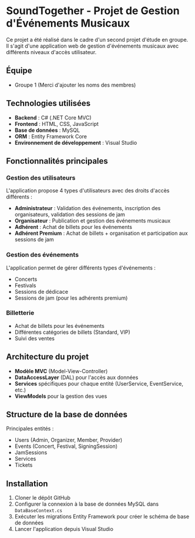 ﻿# SoundTogether - Projet de Gestion d'Événements Musicaux

Ce projet a été réalisé dans le cadre d'un second projet d'étude en groupe. Il s'agit d'une application web de gestion d'événements musicaux avec différents niveaux d'accès utilisateur.

## Équipe
- Groupe 1 (Merci d'ajouter les noms des membres)

## Technologies utilisées
- **Backend** : C# (.NET Core MVC)
- **Frontend** : HTML, CSS, JavaScript
- **Base de données** : MySQL
- **ORM** : Entity Framework Core
- **Environnement de développement** : Visual Studio

## Fonctionnalités principales

### Gestion des utilisateurs
L'application propose 4 types d'utilisateurs avec des droits d'accès différents :
- **Administrateur** : Validation des événements, inscription des organisateurs, validation des sessions de jam
- **Organisateur** : Publication et gestion des événements musicaux
- **Adhérent** : Achat de billets pour les événements
- **Adhérent Premium** : Achat de billets + organisation et participation aux sessions de jam

### Gestion des événements
L'application permet de gérer différents types d'événements :
- Concerts
- Festivals
- Sessions de dédicace
- Sessions de jam (pour les adhérents premium)

### Billetterie
- Achat de billets pour les événements
- Différentes catégories de billets (Standard, VIP)
- Suivi des ventes

## Architecture du projet
- **Modèle MVC** (Model-View-Controller)
- **DataAccessLayer** (DAL) pour l'accès aux données
- **Services** spécifiques pour chaque entité (UserService, EventService, etc.)
- **ViewModels** pour la gestion des vues

## Structure de la base de données
Principales entités :
- Users (Admin, Organizer, Member, Provider)
- Events (Concert, Festival, SigningSession)
- JamSessions
- Services
- Tickets

## Installation
1. Cloner le dépôt GitHub
2. Configurer la connexion à la base de données MySQL dans `DataBaseContext.cs`
3. Exécuter les migrations Entity Framework pour créer le schéma de base de données
4. Lancer l'application depuis Visual Studio

